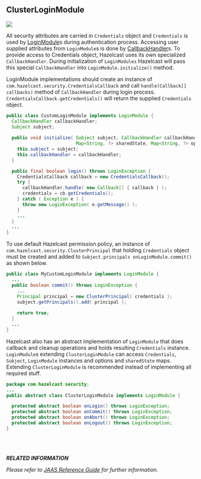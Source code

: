 

## ClusterLoginModule

![](images/enterprise-onlycopy.jpg)


All security attributes are carried in `Credentials` object and `Credentials` is used by [LoginModule](http://docs.oracle.com/javase/7/docs/api/javax/security/auth/spi/LoginModule.html)s during authentication process. Accessing user supplied attributes from `LoginModule`s is done by [CallbackHandler](http://docs.oracle.com/javase/7/docs/api/javax/security/auth/callback/CallbackHandler.html)s. To provide access to Credentials object, Hazelcast uses its own specialized `CallbackHandler`. During initialization of `LoginModules` Hazelcast will pass this special `CallbackHandler` into `LoginModule.initialize()` method.

LoginModule implementations should create an instance of `com.hazelcast.security.CredentialsCallback` and call `handle(Callback[] callbacks)` method of `CallbackHandler` during login process. `CredentialsCallback.getCredentials()` will return the supplied `Credentials` object.

```java
public class CustomLoginModule implements LoginModule {
  CallbackHandler callbackHandler;
  Subject subject;
    
  public void initialize( Subject subject, CallbackHandler callbackHandler,
                          Map<String, ?> sharedState, Map<String, ?> options ) {
    this.subject = subject;
    this.callbackHandler = callbackHandler;
  }

  public final boolean login() throws LoginException {
    CredentialsCallback callback = new CredentialsCallback();
    try {
      callbackHandler.handle( new Callback[] { callback } );
      credentials = cb.getCredentials();
    } catch ( Exception e ) {
      throw new LoginException( e.getMessage() );
    }
    ...
  }
  ...
}
```

To use default Hazelcast permission policy, an instance of `com.hazelcast.security.ClusterPrincipal` that holding `Credentials` object must be created and added to `Subject.principals onLoginModule.commit()` as shown below.

```java
public class MyCustomLoginModule implements LoginModule {
  ...
  public boolean commit() throws LoginException {
    ...
    Principal principal = new ClusterPrincipal( credentials );
    subject.getPrincipals().add( principal );
        
    return true;
  }
  ...
}
```

Hazelcast also has an abstract implementation of `LoginModule` that does callback and cleanup operations and holds resulting `Credentials` instance. `LoginModule`s extending `ClusterLoginModule` can access `Credentials`, `Subject`, `LoginModule` instances and options and `sharedState` maps. Extending `ClusterLoginModule` is recommended instead of implementing all required stuff.

```java
package com.hazelcast.security;
...
public abstract class ClusterLoginModule implements LoginModule {

  protected abstract boolean onLogin() throws LoginException;
  protected abstract boolean onCommit() throws LoginException;
  protected abstract boolean onAbort() throws LoginException;
  protected abstract boolean onLogout() throws LoginException;
}
```
<br></br>

***RELATED INFORMATION***

*Please refer to [JAAS Reference Guide](http://docs.oracle.com/javase/7/docs/technotes/guides/security/jaas/JAASRefGuide.html) for further information.*